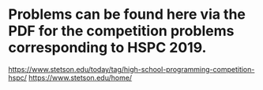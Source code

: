 # Problems can be found here via the PDF for the competition problems corresponding to HSPC 2019.
https://www.stetson.edu/today/tag/high-school-programming-competition-hspc/
https://www.stetson.edu/home/
